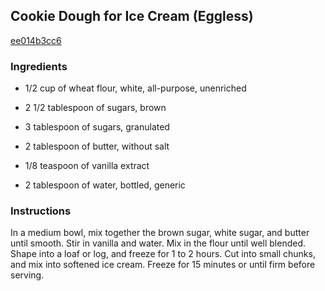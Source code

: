## Cookie Dough for Ice Cream (Eggless)

[ee014b3cc6](http://allrecipes.com/recipe/cookie-dough-for-ice-cream-eggless/)

### Ingredients

 - 1/2 cup of wheat flour, white, all-purpose, unenriched

 - 2 1/2 tablespoon of sugars, brown

 - 3 tablespoon of sugars, granulated

 - 2 tablespoon of butter, without salt

 - 1/8 teaspoon of vanilla extract

 - 2 tablespoon of water, bottled, generic

### Instructions

In a medium bowl, mix together the brown sugar, white sugar, and butter until smooth. Stir in vanilla and water. Mix in the flour until well blended. Shape into a loaf or log, and freeze for 1 to 2 hours. Cut into small chunks, and mix into softened ice cream. Freeze for 15 minutes or until firm before serving.